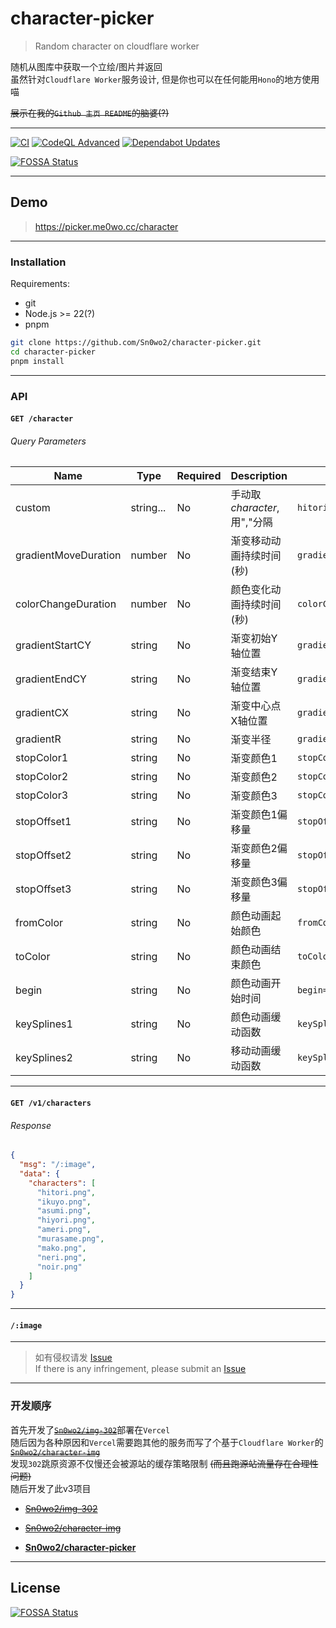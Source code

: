 # character-picker

> Random character on cloudflare worker

随机从图库中获取一个立绘/图片并返回  
虽然针对`Cloudflare Worker`服务设计, 但是你也可以在任何能用`Hono`的地方使用喵

~~展示在我的`Github 主页 README`的脑婆(?)~~

---

[![CI](https://github.com/Sn0wo2/character-picker/actions/workflows/ts.yml/badge.svg)](https://github.com/Sn0wo2/character-picker/actions/workflows/ts.yml)
[![CodeQL Advanced](https://github.com/Sn0wo2/character-picker/actions/workflows/codeql.yml/badge.svg)](https://github.com/Sn0wo2/character-picker/actions/workflows/codeql.yml)
[![Dependabot Updates](https://github.com/Sn0wo2/character-picker/actions/workflows/dependabot/dependabot-updates/badge.svg)](https://github.com/Sn0wo2/character-picker/actions/workflows/dependabot/dependabot-updates)

[![FOSSA Status](https://app.fossa.com/api/projects/git%2Bgithub.com%2FSn0wo2%2Fcharacter-picker.svg?type=shield)](https://app.fossa.com/projects/git%2Bgithub.com%2FSn0wo2%2Fcharacter-picker?ref=badge_shield)

---

## Demo

> https://picker.me0wo.cc/character

---

### Installation

Requirements:

- git
- Node.js >= 22(?)
- pnpm

```bash
git clone https://github.com/Sn0wo2/character-picker.git
cd character-picker
pnpm install
```

---

### API

#### `GET /character`

###### Query Parameters

| Name                 | Type      | Required | Description            | Example                       |
|----------------------|-----------|----------|------------------------|-------------------------------|
| custom               | string... | No       | 手动取*character*, 用","分隔 | `hitori.png,hiyori.png`       |
| gradientMoveDuration | number    | No       | 渐变移动动画持续时间 (秒)         | `gradientMoveDuration=5`      |
| colorChangeDuration  | number    | No       | 颜色变化动画持续时间 (秒)         | `colorChangeDuration=3`       |
| gradientStartCY      | string    | No       | 渐变初始Y轴位置               | `gradientStartCY=-50%`        |
| gradientEndCY        | string    | No       | 渐变结束Y轴位置               | `gradientEndCY=100%`          |
| gradientCX           | string    | No       | 渐变中心点X轴位置              | `gradientCX=50%`              |
| gradientR            | string    | No       | 渐变半径                   | `gradientR=55%`               |
| stopColor1           | string    | No       | 渐变颜色1                  | `stopColor1=%23ff0000`        |
| stopColor2           | string    | No       | 渐变颜色2                  | `stopColor2=%2300ff00`        |
| stopColor3           | string    | No       | 渐变颜色3                  | `stopColor3=%230000ff`        |
| stopOffset1          | string    | No       | 渐变颜色1偏移量               | `stopOffset1=0%`              |
| stopOffset2          | string    | No       | 渐变颜色2偏移量               | `stopOffset2=50%`             |
| stopOffset3          | string    | No       | 渐变颜色3偏移量               | `stopOffset3=100%`            |
| fromColor            | string    | No       | 颜色动画起始颜色               | `fromColor=%23000000`         |
| toColor              | string    | No       | 颜色动画结束颜色               | `toColor=%23ffffff`           |
| begin                | string    | No       | 颜色动画开始时间               | `begin=cyMove.end`            |
| keySplines1          | string    | No       | 颜色动画缓动函数               | `keySplines1=0.25+0.1+0.25+1` |
| keySplines2          | string    | No       | 移动动画缓动函数               | `keySplines2=0.25+0.1+0.25+1` |

---

#### `GET /v1/characters`

###### Response

```json
{
  "msg": "/:image",
  "data": {
    "characters": [
      "hitori.png",
      "ikuyo.png",
      "asumi.png",
      "hiyori.png",
      "ameri.png",
      "murasame.png",
      "mako.png",
      "neri.png",
      "noir.png"
    ]
  }
}
```

---

#### `/:image`

---

> 如有侵权请发 [Issue](https://github.com/Sn0wo2/character-picker/issues)  
> If there is any infringement, please submit an [Issue](https://github.com/Sn0wo2/character-picker/issues)

---

### 开发顺序

首先开发了[~~`Sn0wo2/img-302`~~](https://github.com/Sn0wo2/img-302)部署在`Vercel`  
随后因为各种原因和`Vercel`需要跑其他的服务而写了个基于`Cloudflare Worker`的[
~~`Sn0wo2/character-img`~~](https://github.com/Sn0wo2/character-img)  
发现`302`跳原资源不仅慢还会被源站的缓存策略限制 ~~(而且跑源站流量存在合理性问题)~~  
随后开发了此v3项目

- [~~Sn0wo2/img-302~~](https://github.com/Sn0wo2/img-302)
- [~~Sn0wo2/character-img~~](https://github.com/Sn0wo2/character-img)


- [**Sn0wo2/character-picker**](#)

---

## License

[![FOSSA Status](https://app.fossa.com/api/projects/git%2Bgithub.com%2FSn0wo2%2Fcharacter-picker.svg?type=large)](https://app.fossa.com/projects/git%2Bgithub.com%2FSn0wo2%2Fcharacter-picker?ref=badge_large)